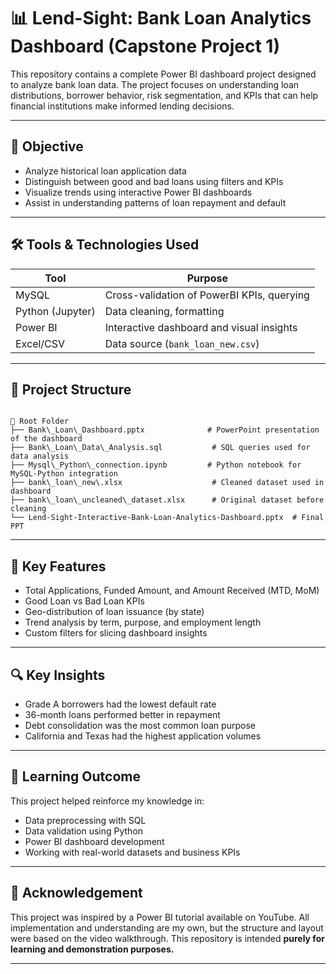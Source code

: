 # 📊 Lend-Sight: Bank Loan Analytics Dashboard (Capstone Project 1)

This repository contains a complete Power BI dashboard project designed to analyze bank loan data. The project focuses on understanding loan distributions, borrower behavior, risk segmentation, and KPIs that can help financial institutions make informed lending decisions.

---

## 🎯 Objective

- Analyze historical loan application data
- Distinguish between good and bad loans using filters and KPIs
- Visualize trends using interactive Power BI dashboards
- Assist in understanding patterns of loan repayment and default

---

## 🛠️ Tools & Technologies Used

| Tool      | Purpose                                  |
|-----------|-------------------------------------------|
| MySQL     | Cross-validation of PowerBI KPIs, querying       |
| Python (Jupyter) | Data cleaning, formatting     |
| Power BI  | Interactive dashboard and visual insights |
| Excel/CSV | Data source (`bank_loan_new.csv`)         |

---

## 📂 Project Structure

```

📁 Root Folder
├── Bank\_Loan\_Dashboard.pptx              # PowerPoint presentation of the dashboard
├── Bank\_Loan\_Data\_Analysis.sql           # SQL queries used for data analysis
├── Mysql\_Python\_connection.ipynb         # Python notebook for MySQL-Python integration
├── bank\_loan\_new\.xlsx                    # Cleaned dataset used in dashboard
├── bank\_loan\_uncleaned\_dataset.xlsx      # Original dataset before cleaning
└── Lend-Sight-Interactive-Bank-Loan-Analytics-Dashboard.pptx  # Final PPT

```

---

## 📌 Key Features

- Total Applications, Funded Amount, and Amount Received (MTD, MoM)
- Good Loan vs Bad Loan KPIs
- Geo-distribution of loan issuance (by state)
- Trend analysis by term, purpose, and employment length
- Custom filters for slicing dashboard insights

---

## 🔍 Key Insights

- Grade A borrowers had the lowest default rate
- 36-month loans performed better in repayment
- Debt consolidation was the most common loan purpose
- California and Texas had the highest application volumes

---

## 🧠 Learning Outcome

This project helped reinforce my knowledge in:
- Data preprocessing with SQL
- Data validation using Python
- Power BI dashboard development
- Working with real-world datasets and business KPIs

---

## 🙏 Acknowledgement

This project was inspired by a Power BI tutorial available on YouTube. All implementation and understanding are my own, but the structure and layout were based on the video walkthrough. This repository is intended **purely for learning and demonstration purposes.**

---
